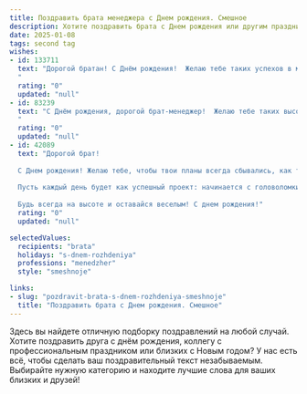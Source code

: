 ```yaml
---
title: Поздравить брата менеджера c Днем рождения. Смешное
description: Хотите поздравить брата c Днем рождения или другим праздником? Наш ИИ создаст незабываемое поздравление, а вы обязательно выделитесь среди других.  
date: 2025-01-08
tags: second tag
wishes:
- id: 133711
  text: "Дорогой братан! С Днём рождения!  Желаю тебе таких успехов в менеджменте, чтобы подчиненные сами тебе кофе носили, а отчеты составляли в стихах! Пусть твой годовой план перевыполняется так же легко, как ты разбираешься в женских штучках (шутка, конечно, если только ты сам этого не хочешь!).  Главное — не забывай, что самый лучший менеджер — это тот, кто умеет делегировать всё самое скучное!  С праздником!
  "
  rating: "0"
  updated: "null"
- id: 83239
  text: "С Днём рождения, дорогой брат-менеджер!  Желаю тебе таких высот в карьере, чтобы завидовали даже облака, и таких бонусов, чтобы можно было купить собственную планету (хотя бы карликовую).  Пусть твой график будет настолько гибким, что ты сможешь хоть на Луну слетать, а все задачи решаются сами собой, словно по волшебству (или по приказу твоей невероятной управленческой магии!). Короче, с праздником!  Надеюсь, сегодня ты не будешь управлять только собой, а позволишь немного расслабиться и отдохнуть!
  "
  rating: "0"
  updated: "null"
- id: 42089
  text: "Дорогой брат!
  
  С Днем рождения! Желаю тебе, чтобы твои планы всегда сбывались, как ты заказываешь пиццу — точно, быстро и с полным набором начинок! Пусть на работе менеджерских сроков будет столько, сколько ты сможешь легко уместить в свой график, а стресс — как лебединый «попытка выжить» в условиях сжатых сроков.
  
  Пусть каждый день будет как успешный проект: начинается с головоломки, но заканчивается роскошным праздником! А главное — помни, что ты наш бизнес-гуру, способный даже с нуля собрать идеальный праздник из четырех подходящих друзей и трех порций торта!
  
  Будь всегда на высоте и оставайся веселым! С днем рождения!"
  rating: "0"
  updated: "null"

selectedValues:
  recipients: "brata"
  holidays: "s-dnem-rozhdeniya"
  professions: "menedzher"
  style: "smeshnoje"

links:
- slug: "pozdravit-brata-s-dnem-rozhdeniya-smeshnoje"
  title: "Поздравить брата c Днем рождения. Смешное"
---
```


Здесь вы найдете отличную подборку поздравлений на любой случай.
Хотите поздравить друга с днём рождения, коллегу с профессиональным праздником или близких с Новым годом? У нас есть всё, чтобы сделать ваш поздравительный текст незабываемым. Выбирайте нужную категорию и находите лучшие слова для ваших близких и друзей!
